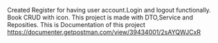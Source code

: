 Created Register for having user account.Login and logout functionally.
Book CRUD with icon.
This project is made with DTO,Service and Reposities.
This is Documentation of this project https://documenter.getpostman.com/view/39434001/2sAYQWJCxR
